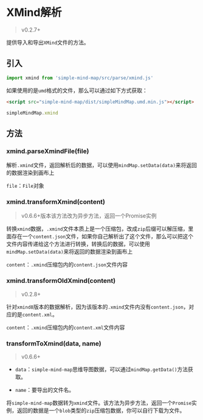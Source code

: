 # XMind解析

> v0.2.7+

提供导入和导出`XMind`文件的方法。

## 引入

```js
import xmind from 'simple-mind-map/src/parse/xmind.js'
```

如果使用的是`umd`格式的文件，那么可以通过如下方式获取：

```html
<script src="simple-mind-map/dist/simpleMindMap.umd.min.js"></script>
```

```js
simpleMindMap.xmind
```

## 方法

### xmind.parseXmindFile(file)

解析`.xmind`文件，返回解析后的数据，可以使用`mindMap.setData(data)`来将返回的数据渲染到画布上

`file`：`File`对象

### xmind.transformXmind(content)

> v0.6.6+版本该方法改为异步方法，返回一个Promise实例

转换`xmind`数据，`.xmind`文件本质上是一个压缩包，改成`zip`后缀可以解压缩，里面存在一个`content.json`文件，如果你自己解析出了这个文件，那么可以把这个文件内容传递给这个方法进行转换，转换后的数据，可以使用`mindMap.setData(data)`来将返回的数据渲染到画布上

`content`：`.xmind`压缩包内的`content.json`文件内容

### xmind.transformOldXmind(content)

> v0.2.8+

针对`xmind8`版本的数据解析，因为该版本的`.xmind`文件内没有`content.json`，对应的是`content.xml`。

`content`：`.xmind`压缩包内的`content.xml`文件内容

### transformToXmind(data, name)

> v0.6.6+

- `data`：`simple-mind-map`思维导图数据，可以通过`mindMap.getData()`方法获取。

- `name`：要导出的文件名。

将`simple-mind-map`数据转为`xmind`文件。该方法为异步方法，返回一个`Promise`实例，返回的数据是一个`blob`类型的`zip`压缩包数据，你可以自行下载为文件。